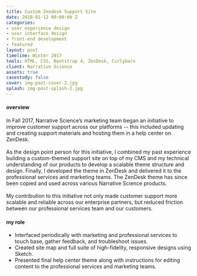 ```yaml
---
title: Custom Zendesk Support Site
date: 2018-01-12 00:00:00 Z
categories:
- user experience design
- user interface design
- front-end development
- featured
layout: post
timeline: Winter 2017
tools: HTML, CSS, Bootstrap 4, ZenDesk, Curlybars
client: Narrative Science
assets: true
casestudy: false
cover: img-post-cover-2.jpg
splash: img-post-splash-2.jpg
---
```


<h4 class="heading heading--regular heading--emphasize">overview</h4>
<div class="marker-post-heading"></div>
<p>
	In Fall 2017, Narrative Science’s marketing team began an initiative to improve customer support across our platforms -- this included updating and creating support materials and hosting them in a help center on ZenDesk. 
	<br>
	<br>
	As the design point person for this initiative, I combined my past experience building a custom-themed support site on top of my CMS and my technical understanding of our products to develop a scalable theme structure and design. Finally, I developed the theme in ZenDesk and delivered it to the professional services and marketing teams. The ZenDesk theme has since been copied and used across various Narrative Science products. 
	<br>
	<br>
	My contribution to this initiative not only made customer support more scalable and reliable across our enterprise partners, but reduced friction between our professional services team and our customers. 
</p>

<h4 class="heading heading--regular heading--emphasize post__heading--stacked">my role</h4>
<div class="marker-post-heading"></div>
<ul>
	<li>Interfaced periodically with marketing and professional services to touch base, gather feedback, and troubleshoot issues.</li>
	<li>Created site map and full suite of high-fidelity, responsive designs using Sketch.</li>
	<li>Presented final help center theme along with instructions for editing content to the professional services and marketing teams.</li>
</ul>
